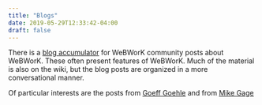 ```yaml
---
title: "Blogs"
date: 2019-05-29T12:33:42-04:00
draft: false
---
```


There is a [blog accumulator](http://webwork.maa.org/planet) for WeBWorK community posts about WeBWorK.
These often present features of WeBWorK.  Much of the material is also on the wiki, but the blog posts are organized in a more conversational manner. 

Of particular interests are the posts from [Goeff Goehle](http://webworkgoehle.blogspot.com/)  and from [Mike Gage](http://michaelgage.blogspot.com/)
